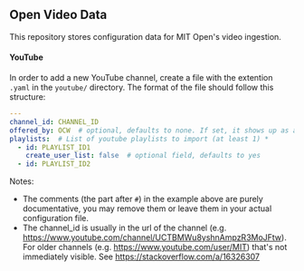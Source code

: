 Open Video Data
---

This repository stores configuration data for MIT Open's video ingestion.


#### YouTube

In order to add a new YouTube channel, create a file with the extention `.yaml` in the `youtube/` directory. The format of the file should follow this structure:

```yaml
---
channel_id: CHANNEL_ID
offered_by: OCW  # optional, defaults to none. If set, it shows up as a new facet value
playlists:  # List of youtube playlists to import (at least 1) *
  - id: PLAYLIST_ID1
    create_user_list: false  # optional field, defaults to yes
  - id: PLAYLIST_ID2
```

Notes:
- The comments (the part after `#`) in the example above are purely documentative, you may remove them or leave them in your actual configuration file.
- The channel_id is usually in the url of the channel (e.g. https://www.youtube.com/channel/UCTBMWu8yshnAmpzR3MoJFtw). For older channels (e.g. https://www.youtube.com/user/MIT) that's not immediately visible. See https://stackoverflow.com/a/16326307

